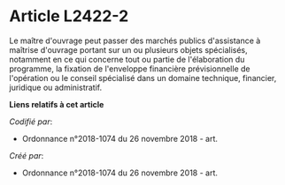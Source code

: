 # Article L2422-2

Le maître d'ouvrage peut passer des marchés publics d'assistance à maîtrise d'ouvrage portant sur un ou plusieurs objets
spécialisés, notamment en ce qui concerne tout ou partie de l'élaboration du programme, la fixation de l'enveloppe financière
prévisionnelle de l'opération ou le conseil spécialisé dans un domaine technique, financier, juridique ou administratif.

**Liens relatifs à cet article**

_Codifié par_:

  - Ordonnance n°2018-1074 du 26 novembre 2018 - art.

_Créé par_:

  - Ordonnance n°2018-1074 du 26 novembre 2018 - art.
